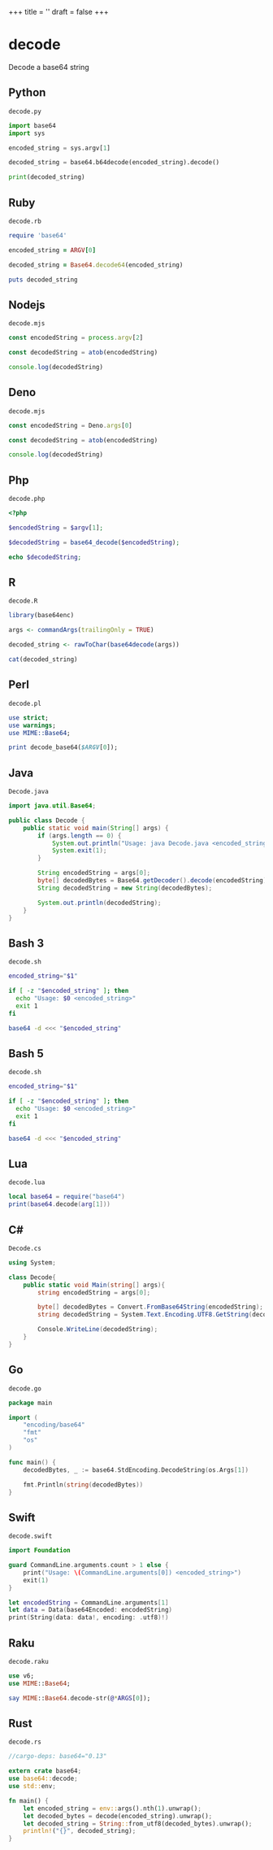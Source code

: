 +++
title = ''
draft = false
+++

# decode

Decode a base64 string

## Python

`decode.py`

```python
import base64
import sys

encoded_string = sys.argv[1]

decoded_string = base64.b64decode(encoded_string).decode()

print(decoded_string)
```

## Ruby

`decode.rb`

```ruby
require 'base64'

encoded_string = ARGV[0]

decoded_string = Base64.decode64(encoded_string)

puts decoded_string
```

## Nodejs

`decode.mjs`

```javascript
const encodedString = process.argv[2]

const decodedString = atob(encodedString)

console.log(decodedString)
```

## Deno

`decode.mjs`

```javascript
const encodedString = Deno.args[0]

const decodedString = atob(encodedString)

console.log(decodedString)
```

## Php

`decode.php`

```php
<?php

$encodedString = $argv[1];

$decodedString = base64_decode($encodedString);

echo $decodedString;
```

## R

`decode.R`

```r
library(base64enc)

args <- commandArgs(trailingOnly = TRUE)

decoded_string <- rawToChar(base64decode(args))

cat(decoded_string)
```

## Perl

`decode.pl`

```perl
use strict;
use warnings;
use MIME::Base64;

print decode_base64($ARGV[0]);
```

## Java

`Decode.java`

```java
import java.util.Base64;

public class Decode {
    public static void main(String[] args) {
        if (args.length == 0) {
            System.out.println("Usage: java Decode.java <encoded_string>");
            System.exit(1);
        }

        String encodedString = args[0];
        byte[] decodedBytes = Base64.getDecoder().decode(encodedString);
        String decodedString = new String(decodedBytes);

        System.out.println(decodedString);
    }
}
```

## Bash 3

`decode.sh`

```bash
encoded_string="$1"

if [ -z "$encoded_string" ]; then
  echo "Usage: $0 <encoded_string>"
  exit 1
fi

base64 -d <<< "$encoded_string"
```

## Bash 5

`decode.sh`

```bash
encoded_string="$1"

if [ -z "$encoded_string" ]; then
  echo "Usage: $0 <encoded_string>"
  exit 1
fi

base64 -d <<< "$encoded_string"
```

## Lua

`decode.lua`

```lua
local base64 = require("base64")
print(base64.decode(arg[1]))
```

## C#

`Decode.cs`

```csharp
using System;

class Decode{
    public static void Main(string[] args){
        string encodedString = args[0];

        byte[] decodedBytes = Convert.FromBase64String(encodedString);
        string decodedString = System.Text.Encoding.UTF8.GetString(decodedBytes);

        Console.WriteLine(decodedString);
    }
}
```

## Go

`decode.go`

```go
package main

import (
	"encoding/base64"
	"fmt"
	"os"
)

func main() {
	decodedBytes, _ := base64.StdEncoding.DecodeString(os.Args[1])

	fmt.Println(string(decodedBytes))
}
```

## Swift

`decode.swift`

```swift
import Foundation

guard CommandLine.arguments.count > 1 else {
    print("Usage: \(CommandLine.arguments[0]) <encoded_string>")
    exit(1)
}

let encodedString = CommandLine.arguments[1]
let data = Data(base64Encoded: encodedString)
print(String(data: data!, encoding: .utf8)!)
```

## Raku

`decode.raku`

```raku
use v6;
use MIME::Base64;

say MIME::Base64.decode-str(@*ARGS[0]);
```

## Rust

`decode.rs`

```rust
//cargo-deps: base64="0.13"

extern crate base64;
use base64::decode;
use std::env;

fn main() {
    let encoded_string = env::args().nth(1).unwrap();
    let decoded_bytes = decode(encoded_string).unwrap();
    let decoded_string = String::from_utf8(decoded_bytes).unwrap();
    println!("{}", decoded_string);
}
```

